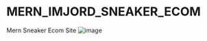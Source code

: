 # MERN_IMJORD_SNEAKER_ECOM
Mern Sneaker Ecom Site
![image](https://user-images.githubusercontent.com/82243498/218415730-3ee23142-89aa-476c-a2b6-57db1d06b410.png)
